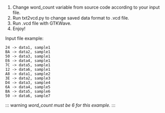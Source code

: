 1.  Change word_count variable from source code according to your input file.
2.	Run txt2vcd.py to change saved data format to .vcd file.
3.	Run .vcd file with GTKWave. 
4.	Enjoy!

Input file example:

```
24 -> data1, sample1 
BA -> data2, sample1
50 -> data3, sample1
E6 -> data4, sample1
7C -> data5, sample1
12 -> data6, sample1
A8 -> data1, sample2
3E -> data2, sample3
D4 -> data3, sample4
6A -> data4, sample5
BA -> data5, sample6
50 -> data6, sample7
```
::: warning
*word_count must be 6 for this example.*
:::
